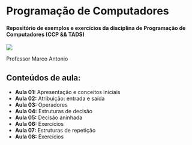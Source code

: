 # Programação de Computadores
#### Repositório de exemplos e exercícios da disciplina de Programação de Computadores (CCP && TADS)
 
![](http://dwebkit.esy.es/repositorio/python-logo-3.6.gif)

Professor Marco Antonio

## Conteúdos de aula:
* **Aula 01:** Apresentação e conceitos iniciais
* **Aula 02:** Atribuição: entrada e saída
* **Aula 03:** Operadores
* **Aula 04:** Estruturas de decisão
* **Aula 05:** Decisão aninhada
* **Aula 06:** Exercícios
* **Aula 07:** Estruturas de repetição
* **Aula 08:** Exercícios
